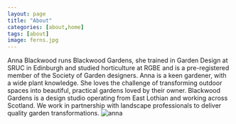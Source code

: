 ```yaml
---
layout: page
title: "About"
categories: [about,home]
tags: [about]
image: ferns.jpg
---
```

Anna Blackwood runs Blackwood Gardens, she trained in Garden Design at SRUC in Edinburgh and studied horticulture at RGBE and is a pre-registered member of the Society of Garden designers.
Anna is a keen gardener, with a wide plant knowledge. 
She loves the challenge of transforming outdoor spaces into beautiful, practical gardens loved by their owner.
Blackwood Gardens is a design studio operating from East Lothian and working across Scotland. 
We work in partnership with landscape professionals to deliver quality garden transformations. 
![anna](/assets/img/annaplants.jpg)